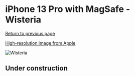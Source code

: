 # iPhone 13 Pro with MagSafe - Wisteria

[Return to previous page](/iphone_13)

[High-resolution image from Apple](https://store.storeimages.cdn-apple.com/8756/as-images.apple.com/is/MM1F3?wid=4500&hei=4500&fmt=png)

<div style="width: 500px"><img src="/almost_uncompressed/MM1F3.webp" alt="Wisteria"></div>

## Under construction
